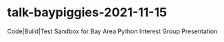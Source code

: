 # talk-baypiggies-2021-11-15
Code|Build|Test Sandbox for Bay Area Python Interest Group Presentation
